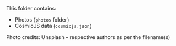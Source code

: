 This folder contains:

- Photos (`photos` folder)
- CosmicJS data (`cosmicjs.json`)

Photo credits: Unsplash - respective authors as per the filename(s)
